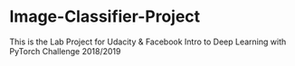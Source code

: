 # Image-Classifier-Project
This is the Lab Project for Udacity &amp; Facebook Intro to Deep Learning with PyTorch Challenge 2018/2019
